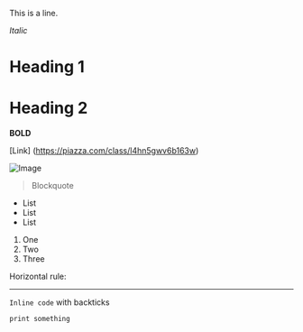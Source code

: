 This is a line.

*Italic*

# Heading 1
# Heading 2

**BOLD**

[Link] (https://piazza.com/class/l4hn5gwv6b163w)

![Image](https://www.humanesociety.org/sites/default/files/styles/2000x850/public/2019/03/rabbit-475261_0.jpg?h=c855054e&itok=8wBMy7-t)

> Blockquote

* List
* List
* List

1. One
2. Two
3. Three

Horizontal rule:

---

`Inline code` with backticks

```
print something
```
